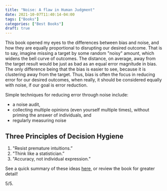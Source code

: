 ```yaml
---
title: "Noise: A flaw in Human Judgment"
date: 2021-10-07T11:40:14-04:00
tags: ["Books"]
categories: ["Best Books"]
draft: true
---
```


This book opened my eyes to the differences between bias and noise, and how they are equally proportional to disrupting our desired outcome. That is to say, imagine missing a target by some random "noisy" amount, which widens the bell curve of outcomes. The distance, on average, away from the target result would be just as bad as an equal error magnitude in bias. The only difference being that the bias is easier to see, because it is clustering away from the target. Thus, bias is often the focus in reducing error for our desired outcomes, when really, it should be considered equally with noise, if our goal is error reduction.

Simple techniques for reducing error through noise include:
* a noise audit,
* collecting multiple opinions (even yourself multiple times), without priming the answer of individuals, and 
* regularly measuring noise

## Three Principles of Decision Hygiene

1. "Resist premature intuitions.”
2. "Think like a statistician.”
3. "Accuracy, not individual expression.”

See a quick summary of these ideas [here](https://productcoalition.com/three-principles-for-making-better-decisions-cbcb3bbea956), or review the book for greater detail!

5/5.
